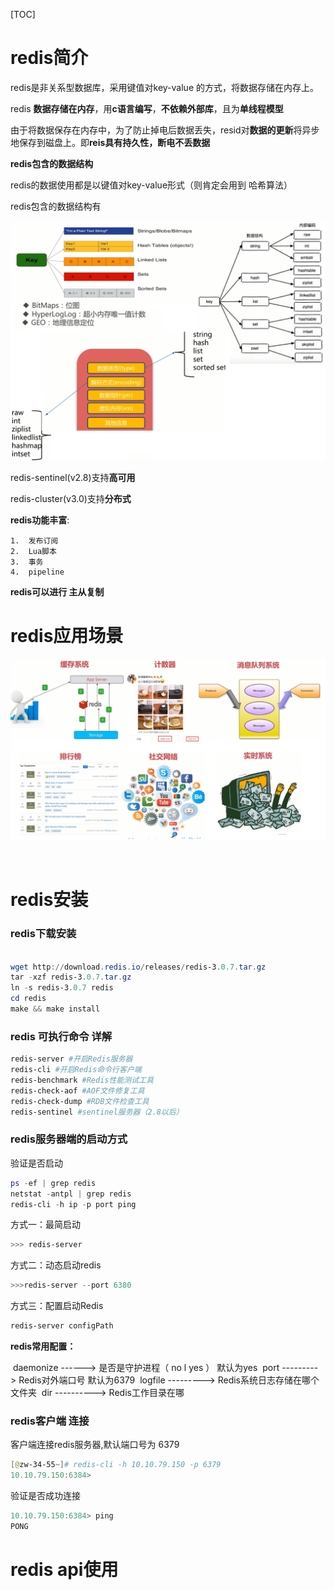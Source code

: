 [TOC]

#  redis简介

redis是非关系型数据库，采用键值对key-value 的方式，将数据存储在内存上。

redis **数据存储在内存**，用**c语言编写**，**不依赖外部库**，且为**单线程模型**

由于将数据保存在内存中，为了防止掉电后数据丢失，resid对**数据的更新**将异步地保存到磁盘上。即**reis具有持久性，断电不丢数据**



**redis包含的数据结构**

redis的数据使用都是以键值对key-value形式（则肯定会用到 哈希算法）

redis包含的数据结构有

![](../pictures/redis_1.png)



redis-sentinel(v2.8)支持**高可用**

redis-cluster(v3.0)支持**分布式**



**redis功能丰富**:

 	1.  发布订阅
 	2.  Lua脚本
 	3.  事务
 	4.  pipeline



**redis可以进行 主从复制**



#  redis应用场景

![](../pictures/redis_2.png)

​	

#  redis安装

###  redis下载安装

```powershell

wget http://download.redis.io/releases/redis-3.0.7.tar.gz
tar -xzf redis-3.0.7.tar.gz
ln -s redis-3.0.7 redis
cd redis
make && make install
```

###  redis 可执行命令 详解

```powershell
redis-server #开启Redis服务器
redis-cli #开启Redis命令行客户端
redis-benchmark #Redis性能测试工具
redis-check-aof #AOF文件修复工具
redis-check-dump #RDB文件检查工具
redis-sentinel #sentinel服务器（2.8以后）
```

###  redis服务器端的启动方式

验证是否启动

```powershell
ps -ef | grep redis
netstat -antpl | grep redis
redis-cli -h ip -p port ping
```



方式一：最简启动

```powershell
>>> redis-server
```

方式二：动态启动redis

```powershell
>>>redis-server --port 6380
```

方式三：配置启动Redis

```powershell
redis-server configPath
```

**redis常用配置：**

​	daemonize    ------>   是否是守护进程（ no l yes ）  默认为yes
​	port     --------->  Redis对外端口号  默认为6379
​	logfile  --------->  Redis系统日志存储在哪个文件夹
​	dir ---------->    Redis工作目录在哪

###  redis客户端 连接 

客户端连接redis服务器,默认端口号为 6379

```powershell
[@zw-34-55~]# redis-cli -h 10.10.79.150 -p 6379
10.10.79.150:6384> 
```

验证是否成功连接

```powershell
10.10.79.150:6384> ping
PONG
```



#  redis  api使用

